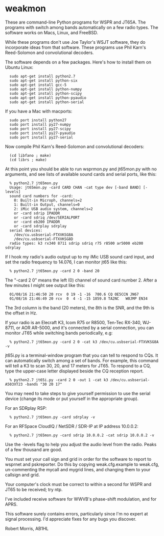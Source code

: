 # weakmon

These are command-line Python programs for WSPR and JT65A. The
programs with switch among bands automatically on a few radio types.
The software works on Macs, Linux, and FreeBSD.

While these programs don't use Joe Taylor's WSJT software, they do
incorporate ideas from that software. These programs use Phil Karn's
Reed-Solomon and convolutional decoders.

The software depends on a few packages. Here's how to install them
on Ubuntu Linux:
```
  sudo apt-get install python2.7
  sudo apt-get install python-six
  sudo apt-get install gcc-5
  sudo apt-get install python-numpy
  sudo apt-get install python-scipy
  sudo apt-get install python-pyaudio
  sudo apt-get install python-serial
```

If you have a Mac with macports:
```
  sudo port install python27
  sudo port install py27-numpy
  sudo port install py27-scipy
  sudo port install py27-pyaudio
  sudo port install py27-serial
```

Now compile Phil Karn's Reed-Solomon and convolutional decoders:
```
  (cd libfano ; make)
  (cd librs ; make)
```

At this point you should be able to run wsprmon.py and jt65mon.py with
no arguments, and see lists of available sound cards and serial ports,
like this:

```
  % python2.7 jt65mon.py
  Usage: jt65mon.py -card CARD CHAN -cat type dev [-band BAND] [-levels]
  sound card numbers for -card:
    0: Built-in Microph, channels=2
    1: Built-in Output, channels=0
    2: iMic USB audio system, channels=2
    or -card sdrip IPADDR
    or -card sdriq /dev/SERIALPORT
    or -card eb200 IPADDR
    or -card sdrplay sdrplay
  serial devices:
    /dev/cu.usbserial-FTXVKSG8A
    /dev/cu.usbserial-FTXVKSG8D
  radio types: k3 rx340 8711 sdrip sdriq r75 r8500 ar5000 eb200 sdrplay
```

If I hook my radio's audio output up to my iMic USB sound card input,
and set the radio frequency to 14.076, I can monitor jt65 like this:

```
  % python2.7 jt65mon.py -card 2 0 -band 20
```

The "-card 2 0" means the left (0) channel of sound card number 2. After
a few minutes I might see output like this:

```
  01/08/16 21:46:50 20 rcv  0 19 -1 -16  780.6 CQ OE5CCN JN67
  01/08/16 21:46:49 20 rcv  0  4 -1 -15 1859.8 TA2NC   W0JMP EN34
```

The 3rd column is the band (20 meters), the 8th is the SNR, and the
9th is the offset in Hz.

If your radio is an Elecraft K3, Icom R75 or R8500, Ten-Tec RX-340,
WJ-8711, or AOR AR-5000, and it's connected by a serial connection,
you can monitor JT65 while switching bands periodically, e.g:

```
  % python2.7 jt65mon.py -card 2 0 -cat k3 /dev/cu.usbserial-FTXVKSG8A -v
```

jt65i.py is a terminal-window program that you can tell to respond to CQs.
It can automatically switch among a set of bands. For example, this command
will tell a K3 to scan 30, 20, and 17 meters for JT65. To respond to a CQ,
type the upper-case letter displayed beside the CQ reception report.
```
  % python2.7 jt65i.py -card 2 0 -out 1 -cat k3 /dev/cu.usbserial-A503XT23 -bands "30 20 17"
```

You may need to take steps to give yourself permission to use the
serial device (change its mode or put yourself in the appropriate
group).

For an SDRplay RSP:

```
  % python2.7 jt65mon.py -card sdrplay -v
```

For an RFSpace CloudIQ / NetSDR / SDR-IP at IP address 10.0.0.2:

```
  % python2.7 jt65mon.py -card sdrip 10.0.0.2 -cat sdrip 10.0.0.2 -v
```

Use the -levels flag to help you adjust the audio level from the
radio. Peaks of a few thousand are good.

You must set your call sign and grid in order for the software to
report to wsprnet and pskreporter. Do this by copying weak.cfg.example
to weak.cfg, un-commenting the mycall and mygrid lines, and changing
them to your callsign and grid.

Your computer's clock must be correct to within a second for WSPR and
JT65 to be received; try ntp.

I've included receive software for WWVB's phase-shift modulation, and
for APRS.

This software surely contains errors, particularly since I'm no expert
at signal processing. I'd appreciate fixes for any bugs you discover.

Robert Morris, AB1HL
